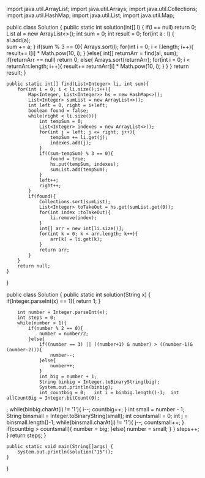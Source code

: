 import java.util.ArrayList;
import java.util.Arrays;
import java.util.Collections;
import java.util.HashMap;
import java.util.List;
import java.util.Map;

public class Solution {
    public static int solution(int[] l) {
        if(l == null)   return 0;
        List<Integer> al = new ArrayList<>();
        int sum = 0;
        int result = 0;
        for(int a : l) { 
            al.add(a);  
            sum += a;
        }
        if(sum % 3 == 0){
            Arrays.sort(l);
            for(int i = 0; i < l.length; i++){
                result+= l[i] * Math.pow(10, i);
            }
        }else{
            int[] returnArr = find(al, sum);
            if(returnArr == null)   return 0;
            else{
                Arrays.sort(returnArr);
                for(int i = 0; i < returnArr.length; i++){
                    result+= returnArr[i] * Math.pow(10, i);
                }
            }
        }
        return result;
    }

    public static int[] find(List<Integer> li, int sum){
        for(int i = 0; i < li.size();i++){
            Map<Integer, List<Integer>> hs = new HashMap<>();
            List<Integer> sumList = new ArrayList<>();
            int left = 0, right = i+left;
            boolean found = false;
            while(right < li.size()){
                int tempSum = 0;
                List<Integer> indexes = new ArrayList<>();
                for(int j = left; j <= right; j++){
                    tempSum += li.get(j);
                    indexes.add(j);
                }
                if((sum-tempSum) % 3 == 0){
                    found = true;
                    hs.put(tempSum, indexes);
                    sumList.add(tempSum);
                }
                left++;
                right++;
            }
            if(found){
                Collections.sort(sumList);
                List<Integer> toTakeOut = hs.get(sumList.get(0));
                for(int index :toTakeOut){
                    li.remove(index);
                }
                int[] arr = new int[li.size()];
                for(int k = 0; k < arr.length; k++){
                    arr[k] = li.get(k);
                }
                return arr;
            }
        }
        return null;
    }
}





public class Solution {
    public static int solution(String x) {
        if(Integer.parseInt(x) == 1){
            return 1;
        }

        int number = Integer.parseInt(x);
        int steps = 0;
        while(number > 1){
            if(number % 2 == 0){
                number = number/2;
            }else{
                if((number == 3) || ((number+1) & number) > ((number-1)&(number-2))){
                    number--;
                }else{
                    number++;
                }
                int big = number + 1;
                String binbig = Integer.toBinaryString(big);
                System.out.println(binbig);
                int countbig = 0;   int i = binbig.length()-1;  int allCountBig = Integer.bitCount(0);
;                while(binbig.charAt(i) != '1'){
                    i--;
                    countbig++;
                }
                int small = number - 1;
                String binsmall = Integer.toBinaryString(small);
                int countsmall = 0;   int j = binsmall.length()-1;
                while(binsmall.charAt(j) != '1'){
                    j--;
                    countsmall++;
                }
                if(countbig > countsmall){
                    number = big;
                }else{
                    number = small;
                }
            }
            steps++;
        }
        return steps;
    }

    public static void main(String[]args) {
        System.out.println(solution("15"));
    }
}